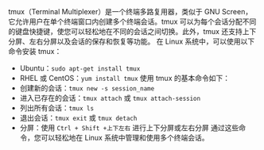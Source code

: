  tmux（Terminal Multiplexer）是一个终端多路复用器，类似于 GNU Screen，它允许用户在单个终端窗口内创建多个终端会话。tmux 可以为每个会话分配不同的键盘快捷键，使您可以轻松地在不同的会话之间切换。此外，tmux 还支持上下分屏、左右分屏以及会话的保存和恢复等功能。
在 Linux 系统中，可以使用以下命令安装 tmux：
- Ubuntu：`sudo apt-get install tmux`
- RHEL 或 CentOS：`yum install tmux`
使用 tmux 的基本命令如下：
- 创建新的会话：`tmux new -s session_name`
- 进入已存在的会话：`tmux attach` 或 `tmux attach-session`
- 列出所有会话：`tmux ls`
- 退出会话：`tmux exit` 或 `tmux detach`
- 分屏：使用 `Ctrl + Shift +上下左右` 进行上下分屏或左右分屏
通过这些命令，您可以轻松地在 Linux 系统中管理和使用多个终端会话。